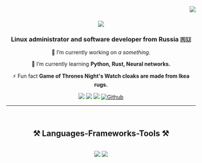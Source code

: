 <img align="right" src="https://visitor-badge.laobi.icu/badge?page_id=neurxez.neurxez" />

<h1 align="center">
    <img src="https://readme-typing-svg.herokuapp.com/?font=Righteous&size=35&center=true&vCenter=true&width=500&height=70&duration=2500&lines=Hi+There!+👋;+I'm+Dmitry+Kutasin!;" />
</h1>

<h3 align="center">Linux administrator and software developer from Russia 🇷🇺</h3>

<div align="center">
 
 🔭 I’m currently working on **a something*.*
 
 🌱 I’m currently learning **Python, Rust, Neural networks.**

⚡ Fun fact **Game of Thrones Night's Watch cloaks are made from Ikea rugs.**

 </div>
 
<div align="center">
    <a href="mailto:xnwerz@gmail.com">
    <img src="https://img.shields.io/badge/Gmail-333333?style=for-the-badge&logo=gmail&logoColor=red" /></a>
    <a href="https://t.me/rusich_dm">
    <img src="https://img.shields.io/badge/Telegram-333333?style=for-the-badge&logo=telegram&logoColor=red" /></a>
    <a href="https://discord.com/users/1066717814666301522">
    <img src="https://img.shields.io/badge/Discord-333333?style=for-the-badge&logo=discord&logoColor=red" /></a>
    <a href="https://github.com/neurxez" target="_blank">
    <img alt="Github" src="https://img.shields.io/badge/GitHub-333333.svg?&style=for-the-badge&logo=Github&logoColor=red" /></a>
</div>

<hr/>
<br />

 
<h2 align="center">⚒️ Languages-Frameworks-Tools ⚒️</h2>
<br/>
<div align="center">
    <img src="https://skillicons.dev/icons?i=python,rust,javascript,typescript,nodejs,nextjs,mysql,flask" />
    <img src="https://skillicons.dev/icons?i=react,html,css,vim,neovim,vscode,github,git" /><br>
</div>
